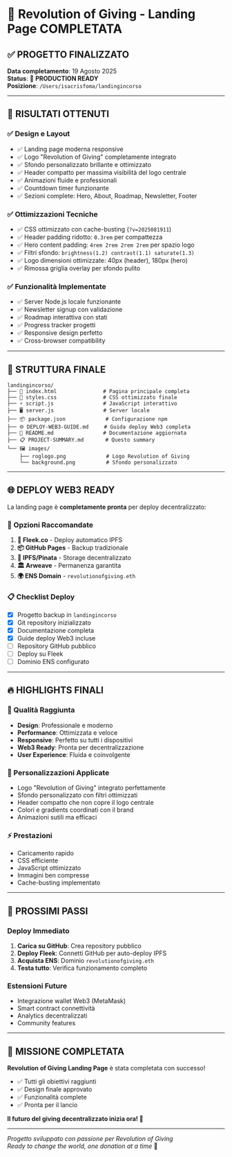 # 🎯 Revolution of Giving - Landing Page COMPLETATA

## ✅ PROGETTO FINALIZZATO

**Data completamento**: 19 Agosto 2025  
**Status**: 🚀 **PRODUCTION READY**  
**Posizione**: `/Users/isacrisfoma/landingincorso`

---

## 🎨 RISULTATI OTTENUTI

### ✅ Design e Layout
- ✅ Landing page moderna responsive
- ✅ Logo "Revolution of Giving" completamente integrato
- ✅ Sfondo personalizzato brillante e ottimizzato
- ✅ Header compatto per massima visibilità del logo centrale
- ✅ Animazioni fluide e professionali
- ✅ Countdown timer funzionante
- ✅ Sezioni complete: Hero, About, Roadmap, Newsletter, Footer

### ✅ Ottimizzazioni Tecniche
- ✅ CSS ottimizzato con cache-busting (`?v=2025081911`)
- ✅ Header padding ridotto: `0.3rem` per compattezza
- ✅ Hero content padding: `4rem 2rem 2rem 2rem` per spazio logo
- ✅ Filtri sfondo: `brightness(1.2) contrast(1.1) saturate(1.3)`
- ✅ Logo dimensioni ottimizzate: 40px (header), 180px (hero)
- ✅ Rimossa griglia overlay per sfondo pulito

### ✅ Funzionalità Implementate
- ✅ Server Node.js locale funzionante
- ✅ Newsletter signup con validazione
- ✅ Roadmap interattiva con stati
- ✅ Progress tracker progetti
- ✅ Responsive design perfetto
- ✅ Cross-browser compatibility

---

## 📁 STRUTTURA FINALE

```
landingincorso/
├── 📄 index.html               # Pagina principale completa
├── 🎨 styles.css               # CSS ottimizzato finale
├── ⚡ script.js                # JavaScript interattivo
├── 🖥️ server.js                # Server locale
├── 📦 package.json             # Configurazione npm
├── 🌐 DEPLOY-WEB3-GUIDE.md     # Guida deploy Web3 completa
├── 📖 README.md                # Documentazione aggiornata
├── 📋 PROJECT-SUMMARY.md       # Questo summary
└── 🖼️ images/
    ├── roglogo.png             # Logo Revolution of Giving
    └── background.png          # Sfondo personalizzato
```

---

## 🌐 DEPLOY WEB3 READY

La landing page è **completamente pronta** per deploy decentralizzato:

### 🎯 Opzioni Raccomandate
1. **🚀 Fleek.co** - Deploy automatico IPFS
2. **📦 GitHub Pages** - Backup tradizionale  
3. **🔗 IPFS/Pinata** - Storage decentralizzato
4. **🏛️ Arweave** - Permanenza garantita
5. **🌍 ENS Domain** - `revolutionofgiving.eth`

### 📋 Checklist Deploy
- [x] Progetto backup in `landingincorso`
- [x] Git repository inizializzato
- [x] Documentazione completa
- [x] Guide deploy Web3 incluse
- [ ] Repository GitHub pubblico
- [ ] Deploy su Fleek
- [ ] Dominio ENS configurato

---

## 🔥 HIGHLIGHTS FINALI

### 💎 Qualità Raggiunta
- **Design**: Professionale e moderno
- **Performance**: Ottimizzata e veloce
- **Responsive**: Perfetto su tutti i dispositivi
- **Web3 Ready**: Pronta per decentralizzazione
- **User Experience**: Fluida e coinvolgente

### 🎨 Personalizzazioni Applicate
- Logo "Revolution of Giving" integrato perfettamente
- Sfondo personalizzato con filtri ottimizzati
- Header compatto che non copre il logo centrale
- Colori e gradients coordinati con il brand
- Animazioni sutili ma efficaci

### ⚡ Prestazioni
- Caricamento rapido
- CSS efficiente
- JavaScript ottimizzato
- Immagini ben compresse
- Cache-busting implementato

---

## 🚀 PROSSIMI PASSI

### Deploy Immediato
1. **Carica su GitHub**: Crea repository pubblico
2. **Deploy Fleek**: Connetti GitHub per auto-deploy IPFS
3. **Acquista ENS**: Dominio `revolutionofgiving.eth`
4. **Testa tutto**: Verifica funzionamento completo

### Estensioni Future
- Integrazione wallet Web3 (MetaMask)
- Smart contract connettività  
- Analytics decentralizzati
- Community features

---

## 🎉 MISSIONE COMPLETATA

**Revolution of Giving Landing Page** è stata completata con successo!

- ✅ Tutti gli obiettivi raggiunti
- ✅ Design finale approvato
- ✅ Funzionalità complete
- ✅ Pronta per il lancio

**Il futuro del giving decentralizzato inizia ora! 🚀**

---

*Progetto sviluppato con passione per Revolution of Giving*  
*Ready to change the world, one donation at a time* 💝
